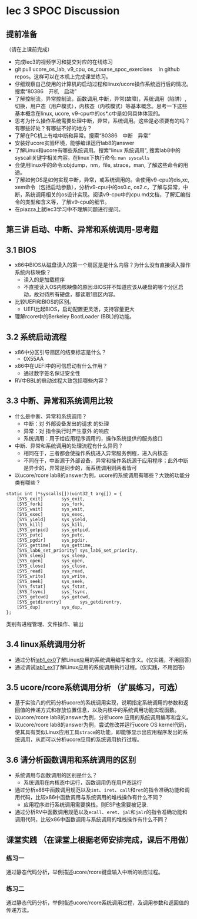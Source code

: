 # lec 3 SPOC Discussion

## **提前准备**
（请在上课前完成）


 - 完成lec3的视频学习和提交对应的在线练习
 - git pull ucore_os_lab, v9_cpu, os_course_spoc_exercises  　in github repos。这样可以在本机上完成课堂练习。
 - 仔细观察自己使用的计算机的启动过程和linux/ucore操作系统运行后的情况。搜索“80386　开机　启动”
 - 了解控制流，异常控制流，函数调用,中断，异常(故障)，系统调用（陷阱）,切换，用户态（用户模式），内核态（内核模式）等基本概念。思考一下这些基本概念在linux, ucore, v9-cpu中的os*.c中是如何具体体现的。
 - 思考为什么操作系统需要处理中断，异常，系统调用。这些是必须要有的吗？有哪些好处？有哪些不好的地方？
 - 了解在PC机上有啥中断和异常。搜索“80386　中断　异常”
 - 安装好ucore实验环境，能够编译运行lab8的answer
 - 了解Linux和ucore有哪些系统调用。搜索“linux 系统调用", 搜索lab8中的syscall关键字相关内容。在linux下执行命令: ```man syscalls```
 - 会使用linux中的命令:objdump，nm，file, strace，man, 了解这些命令的用途。
 - 了解如何OS是如何实现中断，异常，或系统调用的。会使用v9-cpu的dis,xc, xem命令（包括启动参数），分析v9-cpu中的os0.c, os2.c，了解与异常，中断，系统调用相关的os设计实现。阅读v9-cpu中的cpu.md文档，了解汇编指令的类型和含义等，了解v9-cpu的细节。
 - 在piazza上就lec3学习中不理解问题进行提问。

## 第三讲 启动、中断、异常和系统调用-思考题

## 3.1 BIOS
-  x86中BIOS从磁盘读入的第一个扇区是是什么内容？为什么没有直接读入操作系统内核映像？
    * 读入的是加载程序
    * 不直接读入OS内核映像的原因:BIOS并不知道应该从硬盘的哪个分区启动，故对待所有硬盘，都读取1扇区内容。
- 比较UEFI和BIOS的区别。
    * UEFI比起BIOS，启动配置更灵活，支持容量更大
- 理解rcore中的Berkeley BootLoader (BBL)的功能。

## 3.2 系统启动流程

- x86中分区引导扇区的结束标志是什么？
    * 0X55AA
- x86中在UEFI中的可信启动有什么作用？
    * 通过数字签名保证安全性
- RV中BBL的启动过程大致包括哪些内容？

## 3.3 中断、异常和系统调用比较
- 什么是中断、异常和系统调用？
    * 中断：对 外部设备发出的请求 的处理
    * 异常：对 指令执行时产生意外 的响应
    * 系统调用：用于给应用程序调用的，操作系统提供的服务接口
-  中断、异常和系统调用的处理流程有什么异同？
    * 相同在于，三者都会使操作系统进入异常服务例程，进入内核态
    * 不同在于，中断源于外部设备，异常和操作系统源于应用程序；此外中断是异步的，异常是同步的，而系统调用则两者皆可
- 以ucore/rcore lab8的answer为例，ucore的系统调用有哪些？大致的功能分类有哪些？
```
static int (*syscalls[])(uint32_t arg[]) = {
    [SYS_exit]       sys_exit,
    [SYS_fork]       sys_fork,
    [SYS_wait]       sys_wait,
    [SYS_exec]       sys_exec,
    [SYS_yield]      sys_yield,
    [SYS_kill]       sys_kill,
    [SYS_getpid]     sys_getpid,
    [SYS_putc]       sys_putc,
    [SYS_pgdir]      sys_pgdir,
    [SYS_gettime]    sys_gettime,
    [SYS_lab6_set_priority] sys_lab6_set_priority,
    [SYS_sleep]      sys_sleep,
    [SYS_open]       sys_open,
    [SYS_close]      sys_close,
    [SYS_read]       sys_read,
    [SYS_write]      sys_write,
    [SYS_seek]       sys_seek,
    [SYS_fstat]      sys_fstat,
    [SYS_fsync]      sys_fsync,
    [SYS_getcwd]     sys_getcwd,
    [SYS_getdirentry]       sys_getdirentry,
    [SYS_dup]        sys_dup,
};
```
类别有进程管理、文件操作、输出

## 3.4 linux系统调用分析
- 通过分析[lab1_ex0](https://github.com/chyyuu/ucore_lab/blob/master/related_info/lab1/lab1-ex0.md)了解Linux应用的系统调用编写和含义。(仅实践，不用回答)
- 通过调试[lab1_ex1](https://github.com/chyyuu/ucore_lab/blob/master/related_info/lab1/lab1-ex1.md)了解Linux应用的系统调用执行过程。(仅实践，不用回答)


## 3.5 ucore/rcore系统调用分析 （扩展练习，可选）
-  基于实验八的代码分析ucore的系统调用实现，说明指定系统调用的参数和返回值的传递方式和存放位置信息，以及内核中的系统调用功能实现函数。
- 以ucore/rcore lab8的answer为例，分析ucore 应用的系统调用编写和含义。
- 以ucore/rcore lab8的answer为例，尝试修改并运行ucore OS kernel代码，使其具有类似Linux应用工具`strace`的功能，即能够显示出应用程序发出的系统调用，从而可以分析ucore应用的系统调用执行过程。

## 3.6 请分析函数调用和系统调用的区别
- 系统调用与函数调用的区别是什么？
    * 系统调用在内核态中运行，函数调用仍在用户态运行
- 通过分析x86中函数调用规范以及`int`、`iret`、`call`和`ret`的指令准确功能和调用代码，比较x86中函数调用与系统调用的堆栈操作有什么不同？
    * 应用程序进行系统调用需要换栈，则ESP也需要被记录.
- 通过分析RV中函数调用规范以及`ecall`、`eret`、`jal`和`jalr`的指令准确功能和调用代码，比较x86中函数调用与系统调用的堆栈操作有什么不同？


## 课堂实践 （在课堂上根据老师安排完成，课后不用做）
### 练习一
通过静态代码分析，举例描述ucore/rcore键盘输入中断的响应过程。

### 练习二
通过静态代码分析，举例描述ucore/rcore系统调用过程，及调用参数和返回值的传递方法。
